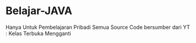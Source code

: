# Belajar-JAVA
Hanya Untuk Pembelajaran Pribadi
Semua Source Code bersumber dari YT : Kelas Terbuka
Mengganti